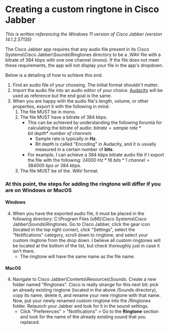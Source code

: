 # Creating a custom ringtone in Cisco Jabber
*This is written referencing the Windows 11 version of Cisco Jabber (version 14.1.2.57135)*

The Cisco Jabber app requires that any audio file present in its Cisco Systems\Cisco Jabber\Sounds\Ringtones directory to be a .WAV file with a bitrate of 384 kbps with one one channel (mono). If the file does not meet these requirements, the app will not display your file in the app's dropdown.

Below is a detailing of how to achieve this end.

1. Find an audio file of your choosing. The initial format shouldn't matter.
2. Import the audio file into an audio editor of your choice. [Audacity](https://www.audacityteam.org/) will be used as reference but the end goal is the same.
3. When you are happy with the audio file's length, volume, or other properties, export it with the following in mind:
    1. The file MUST be in mono.
    2. The file MUST have a bitrate of 384 kbps.
        - This can be achieved by understanding the following forumla for calculating the bitrate of audio:
            $bitrate = sample\ rate * bit\ depth * \ number\ of\ channels$
            - Sample rate is typically in **Hz**.
            - Bit depth is called "Encoding" in Audacity, and it is usually measured in a certain number of **bits**.
        - For example, I can achieve a 384 kbps bitrate audio file if I export the file with the following: $24000\ Hz * 16\ bits * 1\ channel = 384000\ bps \ or\  384\ kbps$.
    3. The file MUST be of the .WAV format.
### At this point, the steps for adding the ringtone will differ if you are on Windows or MacOS
#### Windows
4. When you have the exported audio file, it must be placed in the following directory: C:\Program Files (x86)\Cisco Systems\Cisco Jabber\Sounds\Ringtones. Go to Cisco Jabber, click the gear icon (located in the top right corner), click "Settings", select the "Notifications" category, scroll down to ringtone, and select your custom ringtone from the drop down. I believe all custom ringtones will be located at the bottom of the list, but check thoroughly just in case it isn't there.
    - The ringtone will have the same name as the file name.

#### MacOS
4. Navigate to Cisco Jabber\Contents\Resources\Sounds. Create a new folder named "Ringtones". Cisco is really strange for this next bit: pick an already existing ringtone (located in the above /Sounds directory), copy its name, delete it, and rename your new ringtone with that name. Now, put your newly renamed custom ringtone into the /Ringtones folder. Relaunch your Jabber and look for it in the sound settings.
    - Click "Preferences" > "Notifications" > Go to the **Ringtone** section and look for the name of the already existing sound that you replaced.